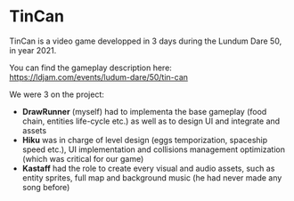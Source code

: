 # TinCan

TinCan is a video game developped in 3 days during the Lundum Dare 50, in year 2021.

You can find the gameplay description here:
https://ldjam.com/events/ludum-dare/50/tin-can

We were 3 on the project:
 * **DrawRunner** (myself) had to implementa the base gameplay (food chain, entities life-cycle etc.) as well as to design UI and integrate and assets
 * **Hiku** was in charge of level design (eggs temporization, spaceship speed etc.), UI implementation and collisions management optimization (which was critical for our game)
 * **Kastaff** had the role to create every visual and audio assets, such as entity sprites, full map and background music (he had never made any song before)
